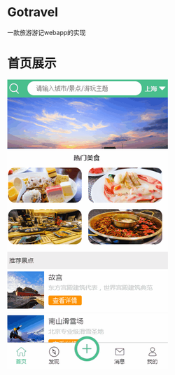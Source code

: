 # Gotravel
一款旅游游记webapp的实现

# 首页展示

![image](https://github.com/Ciketoom/eshop-pic/blob/master/travel/shouye.gif?imageView/2/w/450/q/90)
